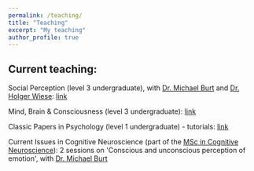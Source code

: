 ```yaml
---
permalink: /teaching/
title: "Teaching" 
excerpt: "My teaching"
author_profile: true
---
```


## Current teaching:

Social Perception (level 3 undergraduate), with [Dr. Michael Burt](https://www.dur.ac.uk/psychology/staff/?id=1942) and [Dr. Holger Wiese](https://www.dur.ac.uk/psychology/staff/?id=12954): [link](https://www.dur.ac.uk/faculty.handbook/module_description/?year=2018&module_code=PSYC3221)

Mind, Brain & Consciousness (level 3 undergraduate): [link](https://www.dur.ac.uk/faculty.handbook/module_description/?year=2018&module_code=PSYS3287)

Classic Papers in Psychology (level 1 undergraduate) - tutorials: [link](https://www.dur.ac.uk/faculty.handbook/module_description/?year=2018&module_code=PSYC1061)

Current Issues in Cognitive Neuroscience (part of the [MSc in Cognitive Neuroscience](https://www.dur.ac.uk/psychology/postgraduate/cogneuro/)): 2 sessions on 'Conscious and unconscious perception of emotion', with [Dr. Michael Burt](https://www.dur.ac.uk/psychology/staff/?id=1942)


